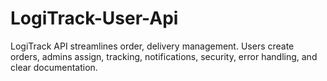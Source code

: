 # LogiTrack-User-Api
LogiTrack API streamlines order, delivery management. Users create orders, admins assign, tracking, notifications, security, error handling, and clear documentation.
